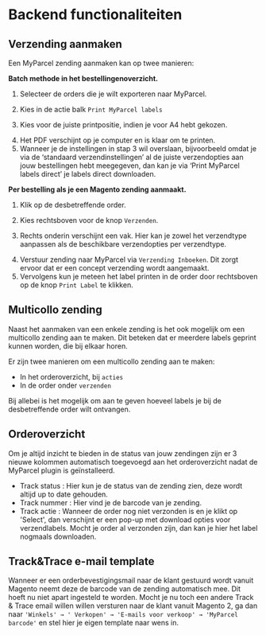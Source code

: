 # Backend functionaliteiten

## Verzending aanmaken

Een MyParcel zending aanmaken kan op twee manieren:

**Batch methode in het bestellingenoverzicht.**

1. Selecteer de orders die je wilt exporteren naar MyParcel.

<MPImg src="/documentation/magento/magento-bestelling-overzicht.png" alt="Magento bestelling overzicht" />

2. Kies in de actie balk `Print MyParcel labels`

<MPImg src="/documentation/magento/magento-actiemenu-bestellingen.png" alt="Magento actiemenu bestellingen" />

3. Kies voor de juiste printpositie, indien je voor A4 hebt gekozen.

<MPImg src="/documentation/magento/magento-print-position.png" alt="Magento print positie" />

4. Het PDF verschijnt op je computer en is klaar om te printen.
5. Wanneer je de instellingen in stap 3 wil overslaan, bijvoorbeeld omdat je via
   de ‘standaard verzendinstellingen’ al de juiste verzendopties aan jouw
   bestellingen hebt meegegeven, dan kan je via ‘Print MyParcel labels direct’
   je labels direct downloaden.

<MPImg src="/documentation/magento/magento-actiemenu-bestellingen-2.png" alt="Magento print positie 2" />

**Per bestelling als je een Magento zending aanmaakt.**

1. Klik op de desbetreffende order.

<MPImg src="/documentation/magento/magento-order.png" alt="Magento order" />

2. Kies rechtsboven voor de knop `Verzenden`.

<MPImg src="/documentation/magento/magento-order-detail.png" alt="Magento order detail" />

3. Rechts onderin verschijnt een vak. Hier kan je zowel het verzendtype
   aanpassen als de beschikbare verzendopties per verzendtype.

<MPImg src="/documentation/magento/magento-aanpassing-verzendmethode-opties.png" alt="Magento aanpassing verzendmethode opties" />

4. Verstuur zending naar MyParcel via `Verzending Inboeken`. Dit zorgt ervoor
   dat er een concept verzending wordt aangemaakt.
5. Vervolgens kun je meteen het label printen in de order door rechtsboven op de
   knop `Print Label` te klikken.

<MPImg src="/documentation/magento/magento-print-label.png" alt="Magento print labels" />

## Multicollo zending

Naast het aanmaken van een enkele zending is het ook mogelijk om een multicollo
zending aan te maken. Dit beteken dat er meerdere labels geprint kunnen worden,
die bij elkaar horen.

Er zijn twee manieren om een multicollo zending aan te maken:

- In het orderoverzicht, bij `acties`
- In de order onder `verzenden`

Bij allebei is het mogelijk om aan te geven hoeveel labels je bij de
desbetreffende order wilt ontvangen.

<Stack class="lg:grid-cols-2 md:grid-cols-2 grid-cols-1">
<MPImg src="/documentation/magento/magento-multicollo-order-grid.png" alt="Magento multicollo order grid" />
<MPImg src="/documentation/magento/magento-multicollo-in-order.png" alt="Magento multicollo in order" />
</Stack>

## Orderoverzicht

Om je altijd inzicht te bieden in de status van jouw zendingen zijn er 3 nieuwe
kolommen automatisch toegevoegd aan het orderoverzicht nadat de MyParcel plugin
is geïnstalleerd.

<MPImg src="/documentation/magento/magento-trackstatus-tracknummer-actie.png" alt="Magento trackstatus tracknummer actie" />

- Track status : Hier kun je de status van de zending zien, deze wordt altijd up
  to date gehouden.
- Track nummer : Hier vind je de barcode van je zending.
- Track actie : Wanneer de order nog niet verzonden is en je klikt op 'Select',
  dan verschijnt er een pop-up met download opties voor verzendlabels. Mocht je
  order al verzonden zijn, dan kan je hier het label nogmaals downloaden.

<MPImg src="/documentation/magento/magento-besteloverzicht-label-genereren.png" alt="Magento besteloverzicht label genereren" />

## Track&Trace e-mail template

Wanneer er een orderbevestigingsmail naar de klant gestuurd wordt vanuit Magento
neemt deze de barcode van de zending automatisch mee. Dit hoeft nu niet apart
ingesteld te worden. Mocht je nu toch een andere Track & Trace email willen
willen versturen naar de klant vanuit Magento 2, ga dan naar `'Winkels' → '
Verkopen' → 'E-mails voor verkoop' → 'MyParcel barcode'` en stel hier je eigen
template naar wens in.
